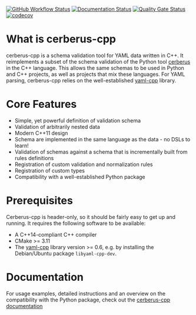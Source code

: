[![GitHub Workflow Status](https://img.shields.io/github/workflow/status/dokempf/cerberus-cpp/CI)](https://github.com/dokempf/cerberus-cpp/actions?query=workflow%3ACI)
[![Documentation Status](https://readthedocs.org/projects/cerberus-cpp/badge/?version=latest)](https://cerberus-cpp.readthedocs.io/en/latest/?badge=latest)
[![Quality Gate Status](https://sonarcloud.io/api/project_badges/measure?project=dokempf_cerberus-cpp&metric=alert_status)](https://sonarcloud.io/dashboard?id=dokempf_cerberus-cpp)
[![codecov](https://codecov.io/gh/dokempf/cerberus-cpp/branch/master/graph/badge.svg?token=OMP0HYTKD6)](https://codecov.io/gh/dokempf/cerberus-cpp)

# What is cerberus-cpp

cerberus-cpp is a schema validation tool for YAML data written in C++.
It reimplements a subset of the schema validation of the Python tool [cerberus](https://github.com/pyeve/cerberus)
in the C++ language. This allows the same schemas to be used in Python
and C++ projects, as well as projects that mix these languages.
For YAML parsing, cerberus-cpp relies on the well-established [yaml-cpp](https://github.com/jbeder/yaml-cpp)
library.

# Core Features

* Simple, yet powerful definition of validation schema
* Validation of arbitrarily nested data
* Modern C++11 design
* Schema are implemented in the same language as the data - no DSLs to learn!
* Validation of schemas against a schema that is incrementally built from rules definitions
* Registration of custom validation and normalization rules
* Registration of custom types
* Compatibility with a well-established Python package

# Prerequisites

Cerberus-cpp is header-only, so it should be fairly easy to get up and running.
It requires the following software to be available:

* A C++14-compliant C++ compiler
* CMake >= 3.11
* The [yaml-cpp](https://github.com/jbeder/yaml-cpp) library version >= 0.6, e.g. by installing
  the Debian/Ubuntu package `libyaml-cpp-dev`.

# Documentation

For usage examples, detailed instructions and an overview on the compatibility
with the Python package, check out the
[cerberus-cpp documentation](https://cerberus-cpp.readthedocs.io)
